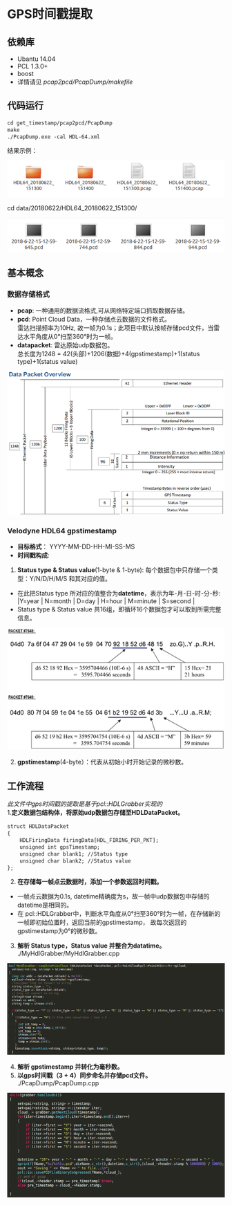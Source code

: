 # GPS时间戳提取
## 依赖库
* Ubantu 14.04
* PCL 1.3.0+
* boost 
* 详情请见 *pcap2pcd/PcapDump/makefile*
## 代码运行
```
cd get_timestamp/pcap2pcd/PcapDump  
make  
./PcapDump.exe -cal HDL-64.xml  
```

结果示例：  

![result1](https://github.com/mikon1995/get_gpstimestamp/raw/master/imgs/result1.png)  

cd data/20180622/HDL64_20180622_151300/  

![result2](https://github.com/mikon1995/get_gpstimestamp/raw/master/imgs/result2.png)

## 基本概念
### 数据存储格式
* **pcap**: 一种通用的数据流格式,可从网络特定端口抓取数据存储。
* **pcd**: Point Cloud Data，一种存储点云数据的文件格式。  
  雷达扫描频率为10Hz, 故一帧为0.1s；此项目中默认按帧存储pcd文件，当雷达水平角度从0°扫至360°时为一帧。
* **datapacket**: 雷达原始udp数据包。  
  总长度为1248 = 42(头部)+1206(数据)+4(gpstimestamp)+1(status type)+1(status value)    

![datapacket](https://github.com/mikon1995/get_gpstimestamp/raw/master/imgs/datapacket.png)

### Velodyne HDL64 gpstimestamp
* **目标格式**： YYYY-MM-DD-HH-MI-SS-MS
* **时间戳构成**:  
1. **Status type & Status value**(1-byte & 1-byte): 每个数据包中只存储一个类型：Y/N/D/H/M/S 和其对应的值。  
  * 在此把Status type 所对应的值整合为**datetime**，表示为年-月-日-时-分-秒:   
    |Y=year | N=month | D=day | H=hour | M=minute | S=second | 
  * Status type & Status value 共16组，即循环16个数据包才可以取到所需完整信息。

![gpstimestamp_per_datapacket](https://github.com/mikon1995/get_gpstimestamp/raw/master/imgs/gpstimestamp_per_datapacket.png)

2. **gpstimestamp**(4-byte）：代表从初始小时开始记录的微秒数。  

## 工作流程
*此文件中gps时间戳的提取是基于pcl::HDLGrabber实现的*  
1.**定义数据包结构体，将原始udp数据包存储至HDLDataPacket。**  
```
struct HDLDataPacket
{
	HDLFiringData firingData[HDL_FIRING_PER_PKT];
	unsigned int gpsTimestamp;
	unsigned char blank1; //Status type
	unsigned char blank2; //Status value
};
```
2. **在存储每一帧点云数据时，添加一个参数返回时间戳。**  
* 一帧点云数据为0.1s, datetime精确度为s，故一帧中udp数据包中存储的datetime是相同的。
* 在 pcl::HDLGrabber中，判断水平角度从0°扫至360°时为一帧，在存储新的一帧即初始位置时，返回当前的gpstimestamp，
  故每次返回的gpstimestamp为0°的微秒数。
3. **解析 Status type，Status value 并整合为datatime。**  
./MyHdlGrabber/MyHdlGrabber.cpp    

![get_gpstimestamp](https://github.com/mikon1995/get_gpstimestamp/raw/master/imgs/get_gpstimestamp.png)

4. **解析 gpstimestamp 并转化为毫秒数。**
5. **以gps时间戳（3 + 4）同步命名并存储pcd文件。**  
./PcapDump/PcapDump.cpp    

![return_gpstimestamp](https://github.com/mikon1995/get_gpstimestamp/raw/master/imgs/return_gpstimestamp.png)
 
